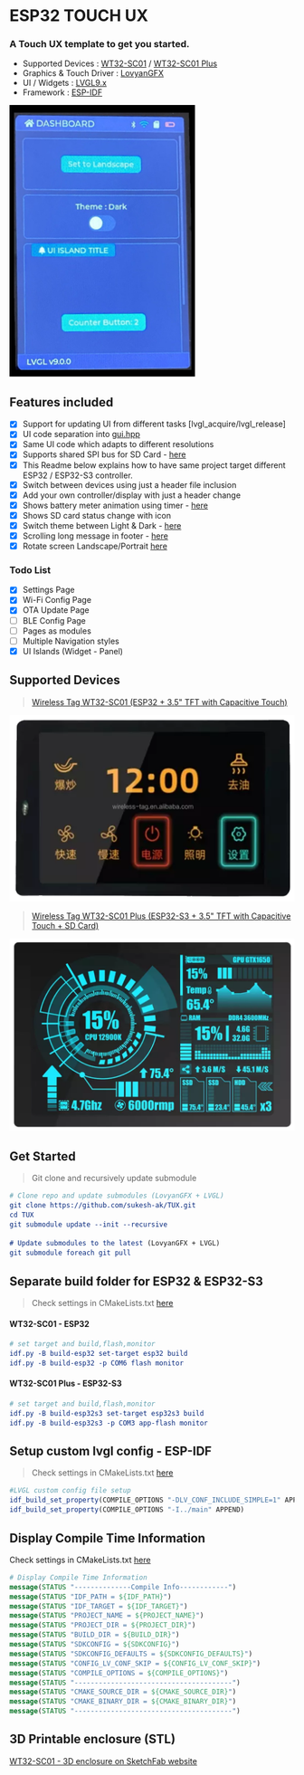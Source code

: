 # ESP32 TOUCH UX
### A Touch UX template to get you started.  
- Supported Devices : [WT32-SC01](https://www.alibaba.com/product-detail/WT32-SC01-3-5-3-5inch_1600120762835.html?spm=a2747.product_upgrade.0.0.636971d29EHKiD) / [WT32-SC01 Plus](https://www.alibaba.com/product-detail/Upgrade-WT32-SC01-plus-16MB-hmi_1600609718238.html?spm=a2756.order-detail-ta-bn-s.0.0.6f3f2fc2RYpL8H)
- Graphics & Touch Driver : [LovyanGFX](https://github.com/lovyan03/LovyanGFX)
- UI / Widgets : [LVGL9.x](https://github.com/lvgl/lvgl)
- Framework : [ESP-IDF](https://github.com/espressif/esp-idf/)

![As of 2022-10-21](assets/wt32-sc01-2022-10-21.png)

## Features included 
- [x] Support for updating UI from different tasks [lvgl_acquire/lvgl_release]
- [x] UI code separation into [gui.hpp](/main/gui.hpp)
- [x] Same UI code which adapts to different resolutions
- [x] Supports shared SPI bus for SD Card - [here](/main/helper_storage.hpp)
- [x] This Readme below explains how to have same project target different ESP32 / ESP32-S3 controller.
- [x] Switch between devices using just a header file inclusion 
- [x] Add your own controller/display with just a header change 
- [x] Shows battery meter animation using timer - [here](/main/main.cpp)
- [x] Shows SD card status change with icon
- [x] Switch theme between Light & Dark - [here](/main/gui.hpp)
- [x] Scrolling long message in footer - [here](/main/gui.hpp)
- [x] Rotate screen Landscape/Portrait [here](/main/main.cpp)

### Todo List
- [x] Settings Page
- [x] Wi-Fi Config Page
- [x] OTA Update Page
- [ ] BLE Config Page
- [ ] Pages as modules
- [ ] Multiple Navigation styles
- [x] UI Islands (Widget - Panel)

## Supported Devices 
> [Wireless Tag WT32-SC01 (ESP32 + 3.5" TFT with Capacitive Touch)](https://www.alibaba.com/product-detail/esp32-development-board-WT32-SC01-3_62534911683.html) 

![device](datasheet/WT32-SC01.png)  

> [Wireless Tag WT32-SC01 Plus (ESP32-S3 + 3.5" TFT with Capacitive Touch + SD Card)](https://www.alibaba.com/product-detail/Good-heat-dissipation-IPS-LCD-Color_1600148110318.html) 

![device](datasheet/WT32-SC01-Plus.png)


## Get Started
> Git clone and recursively update submodule
```cmake
# Clone repo and update submodules (LovyanGFX + LVGL)
git clone https://github.com/sukesh-ak/TUX.git
cd TUX
git submodule update --init --recursive

# Update submodules to the latest (LovyanGFX + LVGL)
git submodule foreach git pull
```

## Separate build folder for ESP32 & ESP32-S3
> Check settings in CMakeLists.txt [here](CMakeLists.txt#L8)
#### WT32-SC01 - ESP32
```cmake
# set target and build,flash,monitor
idf.py -B build-esp32 set-target esp32 build
idf.py -B build-esp32 -p COM6 flash monitor
```

#### WT32-SC01 Plus - ESP32-S3
```cmake
# set target and build,flash,monitor
idf.py -B build-esp32s3 set-target esp32s3 build
idf.py -B build-esp32s3 -p COM3 app-flash monitor
```

## Setup custom lvgl config - ESP-IDF  
> Check settings in CMakeLists.txt [here](CMakeLists.txt#L16)
```cmake
#LVGL custom config file setup
idf_build_set_property(COMPILE_OPTIONS "-DLV_CONF_INCLUDE_SIMPLE=1" APPEND)
idf_build_set_property(COMPILE_OPTIONS "-I../main" APPEND)
```

## Display Compile Time Information
Check settings in CMakeLists.txt [here](CMakeLists.txt#L25)  
```cmake
# Display Compile Time Information
message(STATUS "--------------Compile Info------------")
message(STATUS "IDF_PATH = ${IDF_PATH}")
message(STATUS "IDF_TARGET = ${IDF_TARGET}")
message(STATUS "PROJECT_NAME = ${PROJECT_NAME}")
message(STATUS "PROJECT_DIR = ${PROJECT_DIR}")
message(STATUS "BUILD_DIR = ${BUILD_DIR}")
message(STATUS "SDKCONFIG = ${SDKCONFIG}")
message(STATUS "SDKCONFIG_DEFAULTS = ${SDKCONFIG_DEFAULTS}")
message(STATUS "CONFIG_LV_CONF_SKIP = ${CONFIG_LV_CONF_SKIP}")
message(STATUS "COMPILE_OPTIONS = ${COMPILE_OPTIONS}")
message(STATUS "---------------------------------------")
message(STATUS "CMAKE_SOURCE_DIR = ${CMAKE_SOURCE_DIR}")
message(STATUS "CMAKE_BINARY_DIR = ${CMAKE_BINARY_DIR}")
message(STATUS "---------------------------------------")
```
## 3D Printable enclosure (STL)  
[WT32-SC01 - 3D enclosure on SketchFab website](https://sketchfab.com/3d-models/wt32-sc01-case-cfec05638de540b0acccff2091508500)